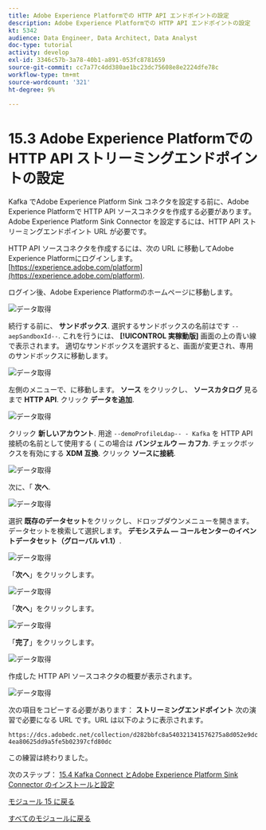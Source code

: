 ```yaml
---
title: Adobe Experience Platformでの HTTP API エンドポイントの設定
description: Adobe Experience Platformでの HTTP API エンドポイントの設定
kt: 5342
audience: Data Engineer, Data Architect, Data Analyst
doc-type: tutorial
activity: develop
exl-id: 3346c57b-3a78-40b1-a891-053fc8781659
source-git-commit: cc7a77c4dd380ae1bc23dc75608e8e2224dfe78c
workflow-type: tm+mt
source-wordcount: '321'
ht-degree: 9%

---
```


# 15.3 Adobe Experience Platformでの HTTP API ストリーミングエンドポイントの設定

Kafka でAdobe Experience Platform Sink コネクタを設定する前に、Adobe Experience Platformで HTTP API ソースコネクタを作成する必要があります。 Adobe Experience Platform Sink Connector を設定するには、HTTP API ストリーミングエンドポイント URL が必要です。

HTTP API ソースコネクタを作成するには、次の URL に移動してAdobe Experience Platformにログインします。 [https://experience.adobe.com/platform](https://experience.adobe.com/platform).

ログイン後、Adobe Experience Platformのホームページに移動します。

![データ取得](../module2/images/home.png)

続行する前に、 **サンドボックス**. 選択するサンドボックスの名前はです ``--aepSandboxId--``. これを行うには、 **[!UICONTROL 実稼動版]** 画面の上の青い線で表示されます。 適切なサンドボックスを選択すると、画面が変更され、専用のサンドボックスに移動します。

![データ取得](../module2/images/sb1.png)

左側のメニューで、に移動します。 **ソース** をクリックし、 **ソースカタログ** 見るまで **HTTP API**. クリック **データを追加**.

![データ取得](./images/kaep1.png)

クリック **新しいアカウント**. 用途 `--demoProfileLdap-- - Kafka` を HTTP API 接続の名前として使用する ( この場合は **バンジェルウ — カフカ**. チェックボックスを有効にする **XDM 互換**. クリック **ソースに接続**.

![データ取得](./images/kaep2.png)

次に、「 **次へ**.

![データ取得](./images/kaep3.png)

選択 **既存のデータセット**&#x200B;をクリックし、ドロップダウンメニューを開きます。 データセットを検索して選択します。 **デモシステム — コールセンターのイベントデータセット（グローバル v1.1）**.

![データ取得](./images/kaep4.png)

「**次へ**」をクリックします。

![データ取得](./images/kaep6.png)

「**次へ**」をクリックします。

![データ取得](./images/kaep7.png)

「**完了**」をクリックします。

![データ取得](./images/kaep8.png)

作成した HTTP API ソースコネクタの概要が表示されます。

![データ取得](./images/kaep9.png)

次の項目をコピーする必要があります： **ストリーミングエンドポイント** 次の演習で必要になる URL です。URL は以下のように表示されます。

`https://dcs.adobedc.net/collection/d282bbfc8a540321341576275a8d052e9dc4ea80625dd9a5fe5b02397cfd80dc`

この練習は終わりました。

次のステップ： [15.4 Kafka Connect とAdobe Experience Platform Sink Connector のインストールと設定](./ex4.md)

[モジュール 15 に戻る](./aep-apache-kafka.md)

[すべてのモジュールに戻る](../../overview.md)
